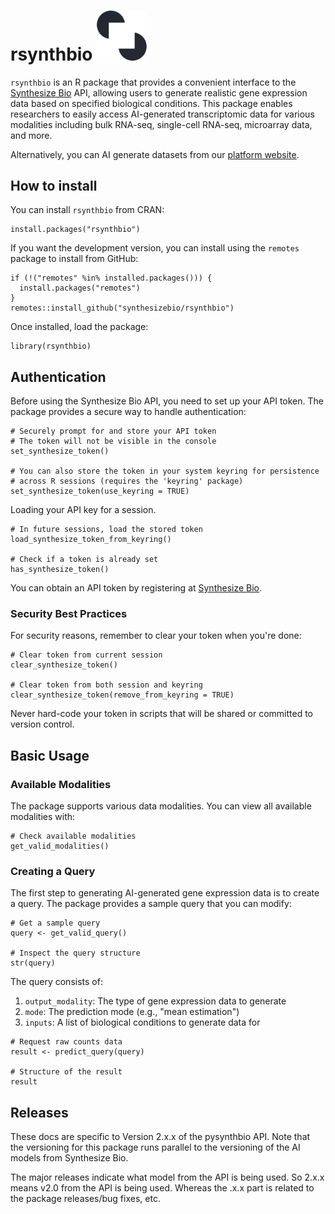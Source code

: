 # rsynthbio <img src="assets/logomark.png" style="width: 80px;" alt="Logomark">

`rsynthbio` is an R package that provides a convenient interface to the [Synthesize Bio](https://www.synthesize.bio/) API, allowing users to generate realistic gene expression data based on specified biological conditions. This package enables researchers to easily access AI-generated transcriptomic data for various modalities including bulk RNA-seq, single-cell RNA-seq, microarray data, and more.

Alternatively, you can AI generate datasets from our [platform website](https://app.synthesize.bio/datasets/).

## How to install

You can install `rsynthbio` from CRAN:

```
install.packages("rsynthbio")
```

If you want the development version, you can install using the `remotes` package to install from GitHub:

```
if (!("remotes" %in% installed.packages())) {
  install.packages("remotes")
}
remotes::install_github("synthesizebio/rsynthbio")
```

Once installed, load the package:

```
library(rsynthbio)
```

## Authentication

Before using the Synthesize Bio API, you need to set up your API token. The package provides a secure way to handle authentication:

```
# Securely prompt for and store your API token
# The token will not be visible in the console
set_synthesize_token()

# You can also store the token in your system keyring for persistence
# across R sessions (requires the 'keyring' package)
set_synthesize_token(use_keyring = TRUE)
```

Loading your API key for a session.

```
# In future sessions, load the stored token
load_synthesize_token_from_keyring()

# Check if a token is already set
has_synthesize_token()
```

You can obtain an API token by registering at [Synthesize Bio](https://app.synthesize.bio).

### Security Best Practices

For security reasons, remember to clear your token when you're done:

```
# Clear token from current session
clear_synthesize_token()

# Clear token from both session and keyring
clear_synthesize_token(remove_from_keyring = TRUE)
```

Never hard-code your token in scripts that will be shared or committed to version control.

## Basic Usage

### Available Modalities

The package supports various data modalities. You can view all available modalities with:

```
# Check available modalities
get_valid_modalities()
```

### Creating a Query

The first step to generating AI-generated gene expression data is to create a query. The package provides a sample query that you can modify:

```
# Get a sample query
query <- get_valid_query()

# Inspect the query structure
str(query)
```

The query consists of:

1. `output_modality`: The type of gene expression data to generate
2. `mode`: The prediction mode (e.g., "mean estimation")
3. `inputs`: A list of biological conditions to generate data for

```
# Request raw counts data
result <- predict_query(query)

# Structure of the result
result
```

## Releases

These docs are specific to Version 2.x.x of the pysynthbio API.
Note that the versioning for this package runs parallel to the versioning of the AI models from
Synthesize Bio.

The major releases indicate what model from the API is being used. So 2.x.x means v2.0 from the API is being used.
Whereas the .x.x part is related to the package releases/bug fixes, etc.
